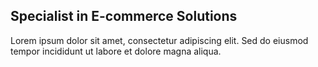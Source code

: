 ## Specialist in E-commerce Solutions

Lorem ipsum dolor sit amet, consectetur adipiscing elit. Sed do eiusmod tempor incididunt ut labore et dolore magna aliqua.
